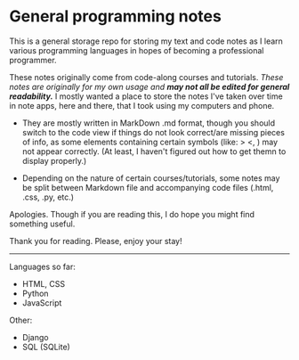 # General programming notes

This is a general storage repo for storing my text and code notes as I learn various programming languages in hopes of becoming a professional programmer. 

These notes originally come from code-along courses and tutorials. *These notes are originally for my own usage and* ***may not all be edited for general readability.*** I mostly wanted a place to store the notes I've taken over time in note apps, here and there, that I took using my computers and phone. 

- They are mostly written in MarkDown .md format, though you should switch to the code view if things do not look correct/are missing pieces of info, as some elements containing certain symbols (like: > <, <head>) may not appear correctly. (At least, I haven't figured out how to get themn to display properly.)
  
- Depending on the nature of certain courses/tutorials, some notes may be split between Markdown file and accompanying code files (.html, .css, .py, etc.)

Apologies. Though if you are reading this, I do hope you might find something useful. 

Thank you for reading. Please, enjoy your stay!

--------------------
Languages so far:
- HTML, CSS
- Python
- JavaScript

Other:
- Django
- SQL (SQLite)
